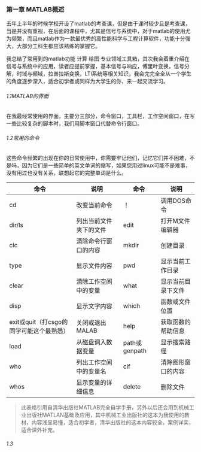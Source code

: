 ### 第一章    MATLAB概述

去年上半年的时候学校开设了matlab的考查课，但是由于课时较少且是考查课，当是并没有重视，在后面的课程中，尤其是信号与系统中，对于matlab的使用尤为频繁，而且matlab作为一款最优秀的高性能科学与工程计算软件，功能十分强大，大部分工科生都应该熟练的掌握它。

我总结了常用到的matlab功能   计算  绘图   专业领域工具箱，其次我会着重介绍在信号与系统中的应用，读者应提前掌握，基本信号与响应，傅里叶变换，信号分解，时域与频域，拉普拉斯变换，LTI系统等相关知识，我会完完全全从一个学生的角度逐步深入，适合初学者或同样为大学生的你，来一起交流学习。

###### 1.1MATLAB的界面

在我最经常使用的界面，主要分三部分，命令窗口，工具栏，工作空间窗口，在写一些比较复杂的脚本时，我们用脚本窗口代替命令行窗口。

###### 1.2常用的命令

这些命令频繁的出现在你的日常使用中，你需要牢记他们，记忆它们并不困难，不是吗，因为它们是一些简单的英文单词的缩写，如果您用过linux可能不是难事，没有用过也没有关系，联想起它的完整单词是什么。

| 命令                                     | 说明                   | 命令          | 说明               |
| ---------------------------------------- | ---------------------- | ------------- | ------------------ |
| cd                                       | 改变当前命令           | ！            | 调用DOS命令        |
| dir/ls                                   | 列出当前文件夹下的文件 | edit          | 打开M文件编辑器    |
| clc                                      | 清除命令行窗口的内容   | mkdir         | 创建目录           |
| type                                     | 显示文件内容           | pwd           | 显示当前工作目录   |
| clear                                    | 清除工作空间中的变量   | what          | 显示当前目录下文件 |
| disp                                     | 显示文字内容           | which         | 函数或文件位置     |
| exit或quit（打csgo的同学可能这个最熟悉） | 关闭或退出MALAB        | help          | 获取函数的帮助信息 |
| load                                     | 从磁盘调入数据变量     | path或genpath | 显示搜索路径       |
| who                                      | 列出工作空间中的变量名 | clf           | 清除图形窗口的内容 |
| whos                                     | 显示变量的详细信息     | delete        | 删除文件           |

> 此表格引用自清华出版社MATLAB完全自学手册，另外以后还会用到机械工业出版社MATLAN基础及应用，其中机械工业出版社的这本为我使用的教材，内容浅显易懂，适合初学者，清华出版社的这本内容较全，案例详实，适合课外补充。

###### 1.3                                                                                                                                                                                                                                                                                                                                                                                                                                                                                                                                                                                                                                                                                                                                                                                                                                                                            